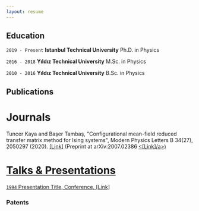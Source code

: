 ```yaml
---
layout: resume
---
```

## Education

`2019 - Present`
__Istanbul Technical University__
Ph.D. in Physics

`2016 - 2018`
__Yıldız Technical University__
M.Sc. in Physics

`2010 - 2016`
__Yıldız Technical University__
B.Sc. in Physics

## Publications
<!-- A list is also available [online](https://scholar.google.co.uk/citations?user=LTOTl0YAAAAJ) -->
# Journals

Tuncer Kaya and Başer Tambaş, "Configurational mean-field reduced transfer matrix method for Ising systems", Modern Physics Letters B 34(27), 2050297 (2020).  <a href="https://doi.org/10.1142/S0217984920502978">[Link]</a> (Preprint at arXiv:2007.02386 <a href="https://arxiv.org/abs/2007.02386"><[Link]/a>)

# Talks & Presentations

`1994`
Presentation Title, Conference, <a href=" ">[Link]</a>

### Patents

<!-- ### Footer

Last updated: May 2013 -->


